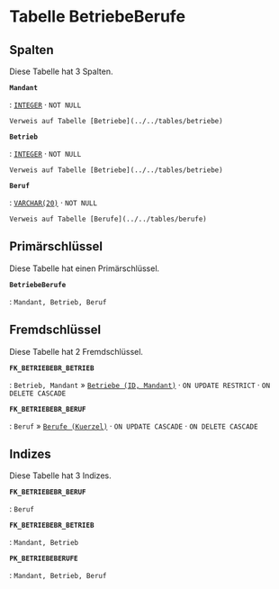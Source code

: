 # Tabelle **BetriebeBerufe**

## Spalten

Diese Tabelle hat 3 Spalten.

**`Mandant`**

:   [`INTEGER`](https://firebirdsql.org/file/documentation/html/en/refdocs/fblangref40/firebird-40-language-reference.html#fblangref40-datatypes-inttypes) · `NOT NULL`

    Verweis auf Tabelle [Betriebe](../../tables/betriebe)

**`Betrieb`**

:   [`INTEGER`](https://firebirdsql.org/file/documentation/html/en/refdocs/fblangref40/firebird-40-language-reference.html#fblangref40-datatypes-inttypes) · `NOT NULL`

    Verweis auf Tabelle [Betriebe](../../tables/betriebe)

**`Beruf`**

:   [`VARCHAR(20)`](https://firebirdsql.org/file/documentation/html/en/refdocs/fblangref40/firebird-40-language-reference.html#fblangref40-datatypes-chartypes) · `NOT NULL`

    Verweis auf Tabelle [Berufe](../../tables/berufe)

## Primärschlüssel

Diese Tabelle hat einen Primärschlüssel.

**`BetriebeBerufe`**

:   `Mandant, Betrieb, Beruf`

## Fremdschlüssel

Diese Tabelle hat 2 Fremdschlüssel.

**`FK_BETRIEBEBR_BETRIEB`**

:   `Betrieb, Mandant` » [`Betriebe (ID, Mandant)`](../../tables/betriebe) · `ON UPDATE RESTRICT` · `ON DELETE CASCADE`

**`FK_BETRIEBEBR_BERUF`**

:   `Beruf` » [`Berufe (Kuerzel)`](../../tables/berufe) · `ON UPDATE CASCADE` · `ON DELETE CASCADE`

## Indizes

Diese Tabelle hat 3 Indizes.

**`FK_BETRIEBEBR_BERUF`**

:   `Beruf`

**`FK_BETRIEBEBR_BETRIEB`**

:   `Mandant, Betrieb`

**`PK_BETRIEBEBERUFE`**

:   `Mandant, Betrieb, Beruf`
